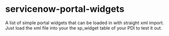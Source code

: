 # servicenow-portal-widgets

A list of simple portal widgets that can be loaded in with straight xml import. Just load the xml file into your the sp_widget table of your PDI to test it out.
